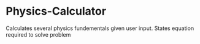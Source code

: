 # Physics-Calculator
Calculates several physics fundementals given user input.
States equation required to solve problem

